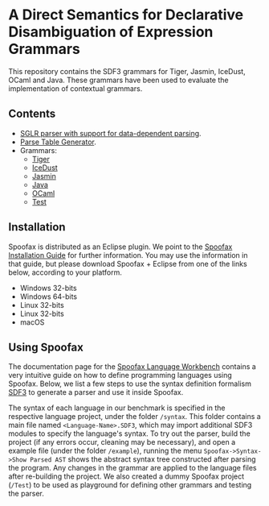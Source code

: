 # A Direct Semantics for Declarative Disambiguation of Expression Grammars

This repository contains the SDF3 grammars for Tiger, Jasmin, IceDust, OCaml and Java. These grammars have been used to evaluate the implementation of contextual grammars.

## Contents

- [SGLR parser with support for data-dependent parsing](https://github.com/MetaBorgCube/declarative-disamb-deep-conflicts/tree/master/org.spoofax.jsglr2).
- [Parse Table Generator](https://github.com/MetaBorgCube/declarative-disamb-deep-conflicts/tree/master/org.metaborg.sdf2table).
- Grammars:
	 - [Tiger](https://github.com/MetaBorgCube/declarative-disamb-deep-conflicts/tree/master/Tiger)
	 - [IceDust](https://github.com/MetaBorgCube/declarative-disamb-deep-conflicts/tree/master/IceDust)
	 - [Jasmin](https://github.com/MetaBorgCube/declarative-disamb-deep-conflicts/tree/master/Jasmin)
	 - [Java](https://github.com/MetaBorgCube/declarative-disamb-deep-conflicts/tree/master/Java)
	 - [OCaml](https://github.com/MetaBorgCube/declarative-disamb-deep-conflicts/tree/master/OCaml)
	 - [Test](https://github.com/MetaBorgCube/declarative-disamb-deep-conflicts/tree/master/Test)

## Installation

Spoofax is distributed as an Eclipse plugin. We point to the [Spoofax Installation Guide](http://www.metaborg.org/en/latest/source/install.html) for further information. You may use the information in that guide, but please download Spoofax + Eclipse from one of the links below, according to your platform.

- Windows 32-bits
- Windows 64-bits
- Linux 32-bits
- Linux 32-bits
- macOS

## Using Spoofax

The documentation page for the [Spoofax Language Workbench](http://www.metaborg.org/en/latest/index.html) contains a very intuitive guide on how to define programming languages using  Spoofax. Below, we list a few steps to use the syntax definition formalism [SDF3](http://www.metaborg.org/en/latest/source/langdev/meta/lang/tour/syntax.html) to generate a parser and use it inside Spoofax.

The syntax of each language in our benchmark is specified in the respective language project, under the folder `/syntax`. This folder contains a main file named `<Language-Name>.SDF3`, which may import additional SDF3 modules to specify the language's syntax. To try out the parser, build the project (if any errors occur, cleaning may be necessary), and open a example file (under the folder `/example`), running the menu `Spoofax->Syntax->Show Parsed AST` shows the abstract syntax tree constructed after parsing the program. Any changes in the grammar are applied to the language files after re-building the project. We also created a dummy Spoofax project (`/Test`) to be used as playground for defining other grammars and testing the parser.
